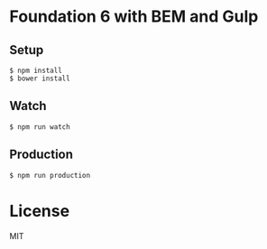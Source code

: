 # Foundation 6 with BEM and Gulp

## Setup

```
$ npm install
$ bower install
```

## Watch

```
$ npm run watch
```

## Production

```
$ npm run production
```

# License

MIT
